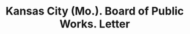 ---
doi: 10.7916/D85B1DJJ
date_other: '1890'
date_other_textual: 1890-1899
form: correspondence
genre:
- Letters (correspondence)
name:
- Kansas City (Mo.). Board of Public Works
object_in_context_url: https://biggert.cul.columbia.edu/items/view/ave_biggert_00687
subject_hierarchical_geographic:
- Kansas City, Missouri, United States
subject_name:
- Kansas City (Mo.). Board of Public Works
title: Kansas City (Mo.). Board of Public Works. Letter
sort_title: Kansas City (Mo.). Board of Public Works. Letter
call_number: ave_biggert_00687
coordinates:
- 39.099722222222226,-94.57833333333333
pid: ave_biggert_00687
identifiers: ave_biggert_00687
thumbnail: false
permalink: /biggert/ave_biggert_00687/
layout: iiif-image-page
---